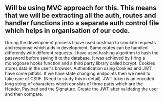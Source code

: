 ## Will be using MVC approach for this. This means that we will be extracting all the auth, routes and handler functions into a separate auth control file which helps in  organisation of our code.
During the development process I have used postman to simulate requests and response which aids in development.
Same routes can be handled differently with different requests.
I have used hashing algorithm to hash the password before saving it to the database. It was achieved by firing a monogoose hooks function and a third party library called bcrypt.
Cookies stores data in the user's browser.
Authentication using Cookies and JWT have some pitfalls. If we have state changing endpoints then we need to take care of CSRF. (Need to study this in detail).
JWT token is an encoded long string of characters which consists of three parts which are the Header, Payload and the Signature.
Create the JWT after validating the user and then compare.
